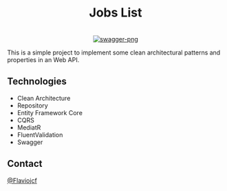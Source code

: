 <h1 align="center">Jobs List</h1>

<br />
<div align="center">
  <a href="https://github.com/Flaviojcf/jobs-list">
    <img src="./jobs-swagger.png" alt="swagger-png">
  </a>
</div>

This is a simple project to implement some clean architectural patterns and properties in an Web API.

## Technologies
- Clean Architecture
- Repository
- Entity Framework Core
- CQRS
- MediatR
- FluentValidation
- Swagger


## Contact

[@Flaviojcf](mailto:flaviojcostafilho@gmail.com)



